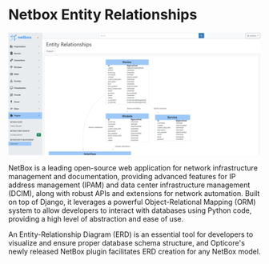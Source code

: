 # Netbox Entity Relationships

![Entity Relationship Render](images/entity-relationship-render.png)

NetBox is a leading open-source web application for network infrastructure management and documentation, providing advanced features for IP address management (IPAM) and data center infrastructure management (DCIM), along with robust APIs and extensions for network automation. Built on top of Django, it leverages a powerful Object-Relational Mapping (ORM) system to allow developers to interact with databases using Python code, providing a high level of abstraction and ease of use.

An Entity-Relationship Diagram (ERD) is an essential tool for developers to visualize and ensure proper database schema structure, and Opticore's newly released NetBox plugin facilitates ERD creation for any NetBox model.
